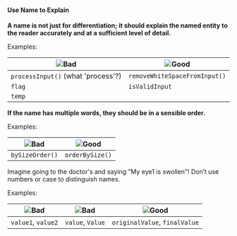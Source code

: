 <link rel="stylesheet" href="{{baseUrl}}/css/textbook.css">

<div class="website-content">

<div id="title">

#### Use Name to Explain

</div>

<div id="body">

**A name is not just for differentiation; it should explain the named entity to the reader accurately and at a sufficient level of detail.**

<tip-box>

Examples:

| ![][Bad]          |  ![][Good]                     |
| ----------------- |  ----------------------------- |
|`processInput()`  (what 'process'?) |  `removeWhiteSpaceFromInput()` |
|`flag`   |  `isValidInput` |
|`temp`   |   |

</tip-box>

**If the name has multiple words, they should be in a sensible order.**

<tip-box>

Examples:

| ![][Bad]        |  ![][Good]       |
| --------------- |  --------------- |
|`bySizeOrder()`  |  `orderBySize()` |

</tip-box>

Imagine going to the doctor's and saying "My eye1 is swollen"! Don’t use numbers or case to distinguish names.

<tip-box>

Examples:

| ![][Bad]          | ![][Bad]          | ![][Good]                     |
| ----------------- | ----------------- | ----------------------------- |
|`value1`, `value2` | `value`, `Value`  | `originalValue`, `finalValue` |

</tip-box>

[Bad]: {{baseUrl}}/images/Bad.png "Bad"
[Good]: {{baseUrl}}/images/Good.png "Good"

</div>

</div>
